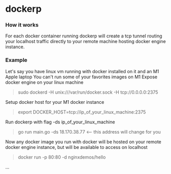 # dockerp
### How it works
For each docker container running dockerp will create a tcp tunnel routing your localhost traffic directly to your remote machine hosting docker engine instance.
### Example
Let's say you have linux vm running with docker installed on it and an M1 Apple laptop
You can't run some of your favorites images on M1
Expose docker engine on your linux machine
>sudo dockerd -H unix:///var/run/docker.sock -H tcp://0.0.0.0:2375

Setup docker host for your M1 docker instance
>export DOCKER_HOST=tcp://ip_of_your_linux_machine:2375

Run dockerp with flag -ds ip_of_your_linux_machine

>go run main.go -ds 18.170.38.77 <-- this address will change for you

Now any docker image you run with docker will be hosted on your remote docker engine instance, but will be available to access on localhost

>docker run -p 80:80 -d nginxdemos/hello

...